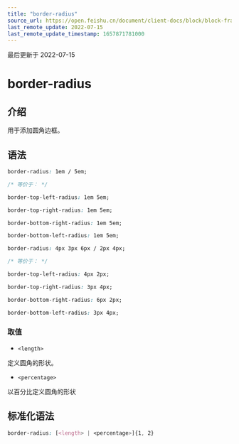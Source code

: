 ```yaml
---
title: "border-radius"
source_url: https://open.feishu.cn/document/client-docs/block/block-frame/code-components-and-structure/view-layer/ttss/attributes/border/border-radius
last_remote_update: 2022-07-15
last_remote_update_timestamp: 1657871781000
---
```

最后更新于 2022-07-15

# border-radius

## 介绍

用于添加圆角边框。

## 语法

```css
border-radius: 1em / 5em;

/* 等价于： */

border-top-left-radius: 1em 5em;

border-top-right-radius: 1em 5em;

border-bottom-right-radius: 1em 5em;

border-bottom-left-radius: 1em 5em;
```

```css
border-radius: 4px 3px 6px / 2px 4px;

/* 等价于： */

border-top-left-radius: 4px 2px;

border-top-right-radius: 3px 4px;

border-bottom-right-radius: 6px 2px;

border-bottom-left-radius: 3px 4px;
```

### 取值

-   `<length>`

定义圆角的形状。

-   `<percentage>`

以百分比定义圆角的形状

## 标准化语法

```css
border-radius: [<length> | <percentage>]{1, 2}
```
